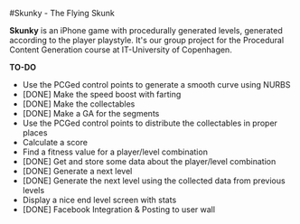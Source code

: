 #Skunky - The Flying Skunk 

**Skunky** is an iPhone game with procedurally generated levels, generated according to the player playstyle. It's our group project for the Procedural Content Generation course at IT-University of Copenhagen. 

**TO-DO**

* Use the PCGed control points to generate a smooth curve using NURBS
* [DONE] Make the speed boost with farting
* [DONE] Make the collectables
* [DONE] Make a GA for the segments
* Use the PCGed control points to distribute the collectables in proper places
* Calculate a score
* Find a fitness value for a player/level combination
* [DONE] Get and store some data about the player/level combination
* [DONE] Generate a next level
* [DONE] Generate the next level using the collected data from previous levels
* Display a nice end level screen with stats
* [DONE] Facebook Integration & Posting to user wall